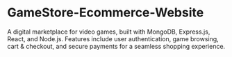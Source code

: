 # GameStore-Ecommerce-Website
 A digital marketplace for video games, built with MongoDB, Express.js, React, and Node.js. Features include user authentication, game browsing, cart & checkout, and secure payments for a seamless shopping experience.

